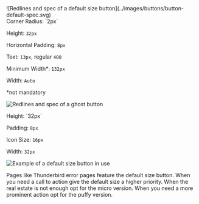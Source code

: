 <div class="grid-2" markdown="1">
![Redlines and spec of a default size button](../images/buttons/button-default-spec.svg)

<div markdown="1">
Corner Radius: `2px`

Height: `32px`

Horizontal Padding: `8px`

Text: `13px`, regular `400`

Minimum Width*: `132px`

Width: `Auto`

<figcaption>*not mandatory</figcaption>
</div>

![Redlines and spec of a ghost button](../images/buttons/button-ghost-spec.svg)

<div markdown="1">
Height: `32px`

Padding: `8px`

Icon Size: `16px`

Width: `32px`
</div>

![Example of a default size button in use](../images/buttons/button-default-example.svg)

Pages like Thunderbird error pages feature the default size button. When you need a call to action give the default size a higher priority. When the real estate is not enough opt for the micro version. When you need a more prominent action opt for the puffy version.
</div>